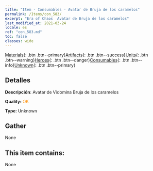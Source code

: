 ```yaml
---
title: "Item - Consumables - Avatar de Bruja de los caramelos"
permalink: /Items/con_583/
excerpt: "Era of Chaos  Avatar de Bruja de los caramelos"
last_modified_at: 2021-03-24
locale: es
ref: "con_583.md"
toc: false
classes: wide
---
```

 [Materials](/es/Items/){: .btn .btn--primary}[Artifacts](/es/Items/Artifacts/){: .btn .btn--success}[Units](/es/Items/Units/){: .btn .btn--warning}[Heroes](/es/Items/Heroes/){: .btn .btn--danger}[Consumables](/es/Items/Consumables/){: .btn .btn--info}[Unknown](/es/Items/Unknown/){: .btn .btn--primary}

## Detalles
 **Descripción:** Avatar de Vidomina Bruja de los caramelos

 **Quality:** <span style="color: #FF8C00">OK</span>

 **Type:** Unknown

## Gather

  None

## This item contains:

  None

